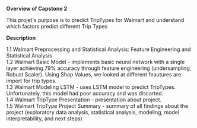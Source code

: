 
<b> Overview of Capstone 2</b> </br>

This projet's purpose is to predict TripTypes for Walmart and understand which factors predict different Trip Types 

<b> Description </b> </br>

1.1 Walmart Preprocessing and Statistical Analysis: Feature Engineering and Statistical Analysis </br>
1.2 Walmart Basic Model - implements basic neural network with a single layer achieving 79% accuracy through feature engineering (undersampling, Robust Scaler). Using Shap Values, we looked at different feautures are import for trip types. </br>
1.3 Walmart Modeling LSTM - uses LSTM model to predict TripTypes. Unfortunately, this model had poor accuracy and was discarted. </br>
1.4 Walmart TripType Presentation - presentation about project. </br>
1.5 Walmart TripType Project Summary - summary of all findings about the project (exploratory data analysis, statistical analysis, modeling, model interpretability, and next steps)

